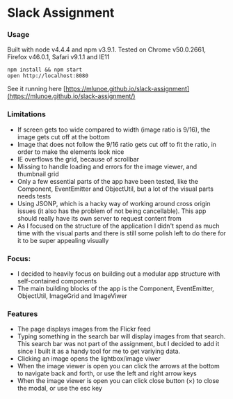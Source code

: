 Slack Assignment
===

### Usage

Built with node v4.4.4 and npm v3.9.1.
Tested on Chrome v50.0.2661,  Firefox v46.0.1, Safari v9.1.1 and IE11

```
npm install && npm start
open http://localhost:8080
```

See it running here [https://mlunoe.github.io/slack-assignment](https://mlunoe.github.io/slack-assignment/)

### Limitations
- If screen gets too wide compared to width (image ratio is 9/16), the image gets cut off at the bottom
- Image that does not follow the 9/16 ratio gets cut off to fit the ratio, in order to make the elements look nice
- IE overflows the grid, because of scrollbar
- Missing to handle loading and errors for the image viewer, and thumbnail grid
- Only a few essential parts of the app have been tested, like the Component, EventEmitter and ObjectUtil, but a lot of the visual parts needs tests
- Using JSONP, which is a hacky way of working around cross origin issues (it also has the problem of not being cancellable). This app should really have its own server to request content from
- As I focused on the structure of the application I didn't spend as much time with the visual parts and there is still some polish left to do there for it to be super appealing visually

### Focus:
- I decided to heavily focus on building out a modular app structure with self-contained components
- The main building blocks of the app is the Component, EventEmitter, ObjectUtil, ImageGrid and ImageViwer

### Features
- The page displays images from the Flickr feed
- Typing something in the search bar will display images from that search. This search bar was not part of the assignment, but I decided to add it since I built it as a handy tool for me to get variying data.
- Clicking an image opens the lightbox/image viwer
- When the image viewer is open you can click the arrows at the bottom to navigate back and forth, or use the left and right arrow keys
- When the image viewer is open you can click close button (×) to close the modal, or use the esc key
